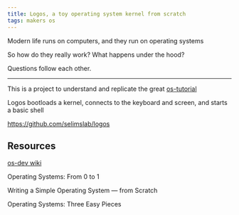 ```yaml
---
title: Logos, a toy operating system kernel from scratch
tags: makers os
---
```


Modern life runs on computers, and they run on operating systems 

So how do they really work? What happens under the hood?

Questions follow each other. 

---

This is a project to understand and replicate the great [os-tutorial](https://github.com/cfenollosa/os-tutorial) 

Logos bootloads a kernel, connects to the keyboard and screen, and starts a basic shell 

<https://github.com/selimslab/logos>

## Resources

[os-dev wiki](https://wiki.osdev.org/Main_Page) 

Operating Systems: From 0 to 1

Writing a Simple Operating System — from Scratch

Operating Systems: Three Easy Pieces



